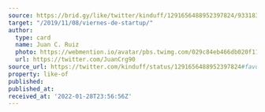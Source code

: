 ```yaml
---
source: https://brid.gy/like/twitter/kinduff/1291656488952397824/93318302
target: "/2019/11/08/viernes-de-startup/"
author:
  type: card
  name: Juan C. Ruiz
  photo: https://webmention.io/avatar/pbs.twimg.com/029c84eb466db020f11fedf0f18c1a75b565b3189159d5b34e82a73c5dc67ade.jpg
  url: https://twitter.com/JuanCrg90
source_url: https://twitter.com/kinduff/status/1291656488952397824#favorited-by-93318302
property: like-of
published: 
published_at: 
received_at: '2022-01-28T23:56:56Z'
---
```


